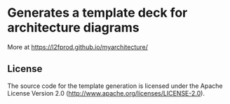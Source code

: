 # Generates a template deck for architecture diagrams

More at https://l2fprod.github.io/myarchitecture/
## License

The source code for the template generation is licensed under the Apache License Version 2.0 (http://www.apache.org/licenses/LICENSE-2.0).
